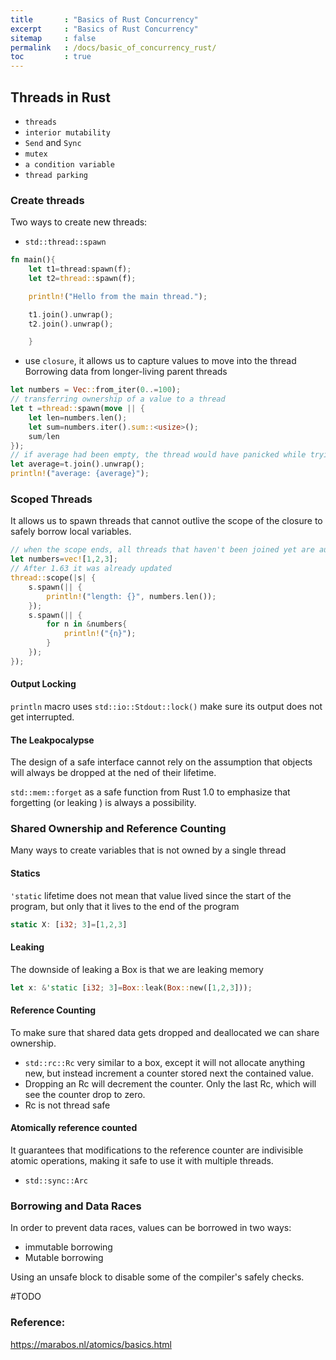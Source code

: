```yaml
---
title       : "Basics of Rust Concurrency"
excerpt     : "Basics of Rust Concurrency"
sitemap     : false
permalink   : /docs/basic_of_concurrency_rust/
toc         : true
---
```


## Threads in Rust
* `threads`
* `interior mutability`
* `Send` and `Sync`
* `mutex`
* `a condition variable`
* `thread parking` 

### Create threads
Two ways to create new threads:

* `std::thread::spawn`

```rust
fn main(){
    let t1=thread:spawn(f);
    let t2=thread::spawn(f);

    println!("Hello from the main thread.");

    t1.join().unwrap();
    t2.join().unwrap();

    }
```

* use `closure`, it allows us to capture values to move into the thread
Borrowing data from longer-living parent threads

```rust
let numbers = Vec::from_iter(0..=100);
// transferring ownership of a value to a thread
let t =thread::spawn(move || {
    let len=numbers.len();
    let sum=numbers.iter().sum::<usize>();
    sum/len
});
// if average had been empty, the thread would have panicked while trying to divide by zero
let average=t.join().unwrap();
println!("average: {average}");
```

### Scoped Threads
It allows us to spawn threads that cannot outlive the scope of the closure to safely borrow local variables.

```rust
// when the scope ends, all threads that haven't been joined yet are automatically joined.
let numbers=vec![1,2,3];
// After 1.63 it was already updated
thread::scope(|s| {
    s.spawn(|| {
        println!("length: {}", numbers.len());
    });
    s.spawn(|| {
        for n in &numbers{
            println!("{n}");
        }
    });
});
```

#### Output Locking
`println` macro uses `std::io::Stdout::lock()` make sure its output does not get interrupted.

#### The Leakpocalypse
The design of a safe interface cannot rely on the assumption that objects will always be dropped at the ned of their lifetime.

`std::mem::forget` as a safe function from Rust 1.0 to emphasize that forgetting (or leaking ) is always a possibility.

### Shared Ownership and Reference Counting
Many ways to create variables that is not owned by a single thread

#### Statics
`'static` lifetime does not mean that value lived since the start of the program, but only that it lives to the end of the program

```rust
static X: [i32; 3]=[1,2,3]
```

#### Leaking
The downside of leaking a Box is that we are leaking memory
```rust
let x: &'static [i32; 3]=Box::leak(Box::new([1,2,3]));
```

#### Reference Counting
To make sure that shared data gets dropped and deallocated we can share ownership.

* `std::rc::Rc` very similar to a box, except it will not allocate anything new, but instead increment a counter stored next the contained value.
* Dropping an Rc will decrement the counter. Only the last Rc, which will see the counter drop to zero.
* Rc is not thread safe

#### Atomically reference counted
It guarantees that modifications to the reference counter are indivisible atomic operations, making it safe to use it with multiple threads.

* `std::sync::Arc`

### Borrowing and Data Races
In order to prevent data races, values can be borrowed in two ways:
* immutable borrowing
* Mutable borrowing

Using an unsafe block to disable some of the compiler's safely checks.

#TODO

### Reference:
https://marabos.nl/atomics/basics.html